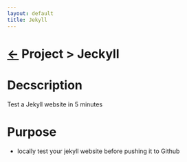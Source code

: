 ```yaml
---
layout: default
title: Jekyll
---
```



[//]: #(Reference)
[readme_home]:   ../index

# [&larr;][readme_home] Project > Jeckyll

# Decscription
Test a Jekyll website in 5 minutes

# Purpose
- locally test your jekyll website before pushing it to Github


